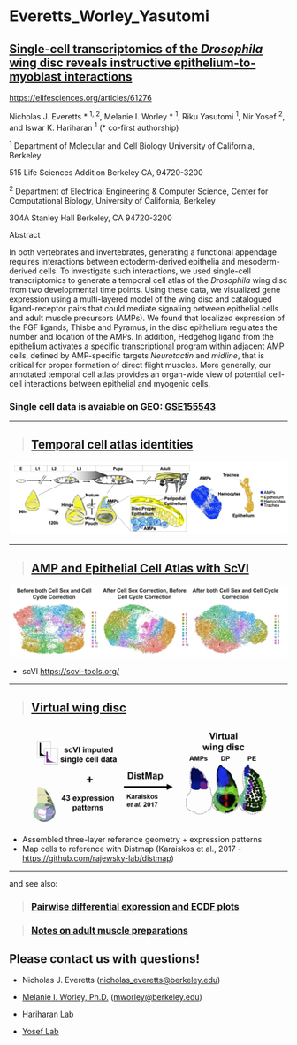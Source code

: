 # Everetts_Worley_Yasutomi
 
## [Single-cell transcriptomics of the _Drosophila_ wing disc reveals instructive epithelium-to-myoblast interactions](https://elifesciences.org/articles/61276)

https://elifesciences.org/articles/61276

Nicholas J. Everetts * <sup> 1, 2</sup>, Melanie I. Worley * <sup> 1</sup>, Riku Yasutomi <sup>1</sup>, Nir Yosef <sup>2</sup>, and Iswar K. Hariharan <sup>1</sup>
(*</sup> co-first authorship)
 
<sup>1</sup> Department of Molecular and Cell Biology
University of California, Berkeley

515 Life Sciences Addition
Berkeley CA, 94720-3200
 
<sup>2</sup> Department of Electrical Engineering & Computer Science,
Center for Computational Biology, University of California, Berkeley

304A Stanley Hall
Berkeley, CA 94720-3200


Abstract

In both vertebrates and invertebrates, generating a functional appendage requires interactions between ectoderm-derived epithelia and mesoderm-derived cells. To investigate such interactions, we used single-cell transcriptomics to generate a temporal cell atlas of the _Drosophila_ wing disc from two developmental time points. Using these data, we visualized gene expression using a multi-layered model of the wing disc and catalogued ligand-receptor pairs that could mediate signaling between epithelial cells and adult muscle precursors (AMPs). We found that localized expression of the FGF ligands, Thisbe and Pyramus, in the disc epithelium regulates the number and location of the AMPs. In addition, Hedgehog ligand from the epithelium activates a specific transcriptional program within adjacent AMP cells, defined by AMP-specific targets _Neurotactin_ and _midline_, that is critical for proper formation of direct flight muscles. More generally, our annotated temporal cell atlas provides an organ-wide view of potential cell-cell interactions between epithelial and myogenic cells. 

### Single cell data is avaiable on GEO: [GSE155543](https://www.ncbi.nlm.nih.gov/geo/query/acc.cgi?acc=GSE155543) 

---
> ## [Temporal cell atlas identities](https://github.com/HariharanLab/Everetts_Worley_Yasutomi/tree/master/TemporalCellAtlas)
![alt text](https://github.com/HariharanLab/Everetts_Worley_Yasutomi/blob/master/TemporalCellAtlas/Temporal_sc_atlas.jpg?raw=true)


---

> ## [AMP and Epithelial Cell Atlas with ScVI](https://github.com/HariharanLab/Everetts_Worley_Yasutomi/tree/master/scVI)
![alt text](https://github.com/HariharanLab/Everetts_Worley_Yasutomi/blob/master/scVI/AMP_sc.jpg?raw=true)


* scVI https://scvi-tools.org/


---
> ## [Virtual wing disc](https://github.com/HariharanLab/Everetts_Worley_Yasutomi/tree/master/DiscMap)

![alt text](https://github.com/HariharanLab/Everetts_Worley_Yasutomi/blob/master/DiscMap/discmap_image.jpg?raw=true)

* Assembled three-layer reference geometry + expression patterns 
* Map cells to reference with Distmap (Karaiskos et al., 2017 - https://github.com/rajewsky-lab/distmap) 
---
and see also: 
> ### [Pairwise differential expression and ECDF plots](https://github.com/HariharanLab/Everetts_Worley_Yasutomi/blob/master/pairwise_DE_and_ECDF_plots.R)

> ### [Notes on adult muscle preparations](https://github.com/HariharanLab/Everetts_Worley_Yasutomi/blob/master/AdultMuscle/README.md)

## Please contact us with questions! 
* Nicholas J. Everetts (nicholas_everetts@berkeley.edu)
* [Melanie I. Worley, Ph.D.](https://sites.google.com/view/melanieworley/home?authuser=0/) (mworley@berkeley.edu)

* [Hariharan Lab](https://mcb.berkeley.edu/labs/hariharan/) 
* [Yosef Lab](https://yoseflab.github.io/)
